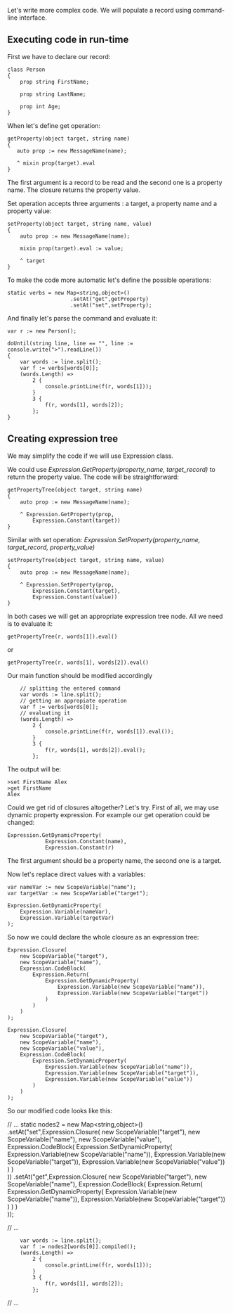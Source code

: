 Let's write more complex  code. We will populate a record using command-line interface.


Executing code in run-time
---

First we have to declare our record:

    class Person
    {
        prop string FirstName;
        
        prop string LastName;
        
        prop int Age;
    }

When let's define get operation:

    getProperty(object target, string name)
    {
       auto prop := new MessageName(name);
       
       ^ mixin prop(target).eval
    }
    
The first argument is a record to be read and the second one is a property name. The closure returns the property value.    
    
Set operation accepts three arguments : a target, a property name and a property value:    
    
    setProperty(object target, string name, value)
    {
        auto prop := new MessageName(name);
        
        mixin prop(target).eval := value;
        
        ^ target
    }
    
To make the code more automatic let's define the possible operations:

    static verbs = new Map<string,object>()
                        .setAt("get",getProperty)
                        .setAt("set",setProperty);

And finally let's parse the command and evaluate it:

    var r := new Person();
    
    doUntil(string line, line == "", line := console.write(">").readLine())
    {
        var words := line.split();
        var f := verbs[words[0]];
        (words.Length) =>
            2 {
                console.printLine(f(r, words[1]));
            }
            3 {
                f(r, words[1], words[2]);
            };
    }

Creating expression tree
---

We may simplify the code if we will use Expression class.

We could use *Expression.GetProperty(property_name, target_record)* to return the property value. The code will be straightforward:

    getPropertyTree(object target, string name)
    {
        auto prop := new MessageName(name);
        
        ^ Expression.GetProperty(prop, 
            Expression.Constant(target))
    }

Similar with set operation: *Expression.SetProperty(property_name, target_record, property_value)* 

    setPropertyTree(object target, string name, value)
    {
        auto prop := new MessageName(name);
        
        ^ Expression.SetProperty(prop, 
            Expression.Constant(target),
            Expression.Constant(value))
    }

In both cases we will get an appropriate expression tree node. All we need is to evaluate it:

    getPropertyTree(r, words[1]).eval()
    
or

    getPropertyTree(r, words[1], words[2]).eval()

Our main function should be modified accordingly

        // splitting the entered command
        var words := line.split();
        // getting an appropiate operation 
        var f := verbs[words[0]];
        // evaluating it
        (words.Length) =>
            2 {
                console.printLine(f(r, words[1]).eval());
            }
            3 {
                f(r, words[1], words[2]).eval();
            };

The output will be:

    >set FirstName Alex
    >get FirstName
    Alex

Could we get rid of closures altogether? Let's try. First of all, we may use dynamic property expression. For example our get operation could be changed:

    Expression.GetDynamicProperty(
                Expression.Constant(name),
                Expression.Constant(r)

The first argument should be a property name, the second one is a target.

Now let's replace direct values with a variables:

    var nameVar := new ScopeVariable("name");
    var targetVar := new ScopeVariable("target");
  
    Expression.GetDynamicProperty(
        Expression.Variable(nameVar),
        Expression.Variable(targetVar)
    );

So now we could declare the whole closure as an expression tree:

    Expression.Closure(
        new ScopeVariable("target"),
        new ScopeVariable("name"),
        Expression.CodeBlock(
            Expression.Return(
                Expression.GetDynamicProperty(
                    Expression.Variable(new ScopeVariable("name")),
                    Expression.Variable(new ScopeVariable("target"))
                )
            )
        )         
    );
    
    Expression.Closure(
        new ScopeVariable("target"),
        new ScopeVariable("name"),
        new ScopeVariable("value"),
        Expression.CodeBlock(
            Expression.SetDynamicProperty(
                Expression.Variable(new ScopeVariable("name")),
                Expression.Variable(new ScopeVariable("target")),
                Expression.Variable(new ScopeVariable("value"))
            )
        )         
    );

So our modified code looks like this:

// ...
static nodes2 = new Map<string,object>()
                    .setAt("set",Expression.Closure(
                                    new ScopeVariable("target"),
                                    new ScopeVariable("name"),
                                    new ScopeVariable("value"),
                                    Expression.CodeBlock(
                                        Expression.SetDynamicProperty(
                                            Expression.Variable(new ScopeVariable("name")),
                                            Expression.Variable(new ScopeVariable("target")),
                                            Expression.Variable(new ScopeVariable("value"))
                                        )
                                    )         
                    ))
                    .setAt("get",Expression.Closure(
                                    new ScopeVariable("target"),
                                    new ScopeVariable("name"),
                                    Expression.CodeBlock(
                                        Expression.Return(
                                            Expression.GetDynamicProperty(
                                                Expression.Variable(new ScopeVariable("name")),
                                                Expression.Variable(new ScopeVariable("target"))
                                            )
                                        )
                                    )         
                    ));

// ...

        var words := line.split();
        var f := nodes2[words[0]].compiled();
        (words.Length) =>
            2 {
                console.printLine(f(r, words[1]));
            }
            3 {
                f(r, words[1], words[2]);
            };

// ...
